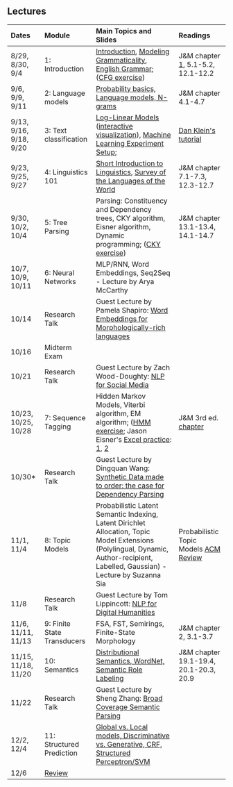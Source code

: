 ## Lectures


| Dates     | Module                | Main Topics and Slides     | Readings |
| :-------- | :-------------------- | :--------------- | :-------- |
| 8/29, 8/30, 9/4 | 1: Introduction  | [Introduction](assets/lectures/01-Intro.pdf), [Modeling Grammaticality](assets/lectures/01-Grammaticality.pdf), [English Grammar](assets/lectures/01-EnglishGrammar.pdf); ([CFG exercise](assets/exercises/01-Exercise-CFG.pdf)) | J&M chapter [1](http://www.cs.colorado.edu/%7Emartin/SLP/Updates/1.pdf), 5.1-5.2, 12.1-12.2 |
| 9/6, 9/9, 9/11 | 2: Language models | [Probability basics, Language models, N-grams](assets/lectures/02-lm.pdf) | J&M chapter 4.1-4.7 |
| 9/13, 9/16, 9/18, 9/20 | 3: Text classification | [Log-Linear Models](assets/lectures/03-Loglinear.pdf) ([interactive visualization](http://www.cs.jhu.edu/~jason/465/hw-prob/loglin/#1)), [Machine Learning Experiment Setup](assets/lectures/03-MachineLearning.pdf); | [Dan Klein's tutorial](https://people.eecs.berkeley.edu/~klein/papers/maxent-tutorial-slides.pdf)|
| 9/23, 9/25, 9/27 | 4: Linguistics 101 | [Short Introduction to Linguistics](assets/lectures/04-Linguistics101.pdf), [Survey of the Languages of the World](assets/lectures/04-WorldLanguages.pdf) | J&M chapter 7.1-7.3, 12.3-12.7 |
| 9/30, 10/2, 10/4 | 5: Tree Parsing | Parsing: Constituency and Dependency trees, CKY algorithm, Eisner algorithm, Dynamic programming; ([CKY exercise](assets/exercises/05-Exercise-CKY.pdf)) | J&M chapter 13.1-13.4, 14.1-14.7| 
| 10/7, 10/9, 10/11 | 6: Neural Networks | MLP/RNN, Word Embeddings, Seq2Seq - Lecture by Arya McCarthy|
| 10/14 | Research Talk | Guest Lecture by Pamela Shapiro: [Word Embeddings for Morphologically-rich languages](assets/lectures/guestlecture-pshapiro.pdf) | 
| 10/16 | Midterm Exam| | |
| 10/21 | Research Talk | Guest Lecture by Zach Wood-Doughty: [NLP for Social Media](assets/lectures/guestlecture-zach-wooddoughty.pdf) |
| 10/23, 10/25, 10/28 | 7: Sequence Tagging | Hidden Markov Models, Viterbi algorithm, EM algorithm; ([HMM exercise](assets/exercises/07-Exercise-HMM.pdf); Jason Eisner's [Excel practice](http://www.cs.jhu.edu/~jason/papers/#eisner-2002-tnlp): [1](assets/exercises/eisner-hmm.xls), [2](assets/exercises/eisner-hmm-viterbi.xls) | J&M 3rd ed. <a href="https://web.stanford.edu/~jurafsky/slp3/A.pdf"> chapter</a> |
| 10/30* | Research Talk | Guest Lecture by Dingquan Wang: [Synthetic Data made to order: the case for Dependency Parsing](assets/lectures/guestlecture-dingquanwang.pdf) | |
| 11/1, 11/4 | 8: Topic Models | Probabilistic Latent Semantic Indexing, Latent Dirichlet Allocation, Topic Model Extensions (Polylingual, Dynamic, Author-recipient, Labelled, Gaussian) - Lecture by Suzanna Sia| Probabilistic Topic Models [ACM Review](http://www.cs.columbia.edu/~blei/papers/Blei2012.pdf)|
| 11/8 | Research Talk | Guest Lecture by Tom Lippincott: [NLP for Digital Humanities](assets/lectures/guestlecture-tomlippincott.pdf) | |
| 11/6, 11/11, 11/13 | 9: Finite State Transducers | FSA, FST, Semirings, Finite-State Morphology | J&M chapter 2, 3.1-3.7|
| 11/15, 11/18, 11/20  | 10: Semantics | [Distributional Semantics, WordNet, Semantic Role Labeling](assets/lectures/10-Semantics.pdf) | J&M chapter 19.1-19.4, 20.1-20.3, 20.9| 
| 11/22 | Research Talk | Guest Lecture by Sheng Zhang: [Broad Coverage Semantic Parsing](assets/lectures/guestlecture-shengzhang.pdf) | |
| 12/2, 12/4 | 11: Structured Prediction | [Global vs. Local models, Discriminative vs. Generative, CRF, Structured Perceptron/SVM](assets/lectures/11-StructuredPrediction.pdf) | |
| 12/6 | [Review](assets/lectures/NLP-Review.pdf) | |

